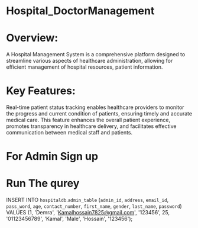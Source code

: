 # Hospital_DoctorManagement
# Overview: 
A Hospital Management System is a comprehensive platform designed to streamline various aspects of healthcare administration, allowing for efficient management of hospital resources, patient information.
# Key Features: 
Real-time patient status tracking enables healthcare providers to monitor the progress and current condition of patients, ensuring timely and accurate medical care. This feature enhances the overall patient experience, promotes transparency in healthcare delivery, and facilitates effective communication between medical staff and patients.

# For Admin Sign up
# Run The qurey 
  INSERT INTO `hospitaldb`.`admin_table` (`admin_id`, `address`, `email_id`, `pass_word`, `age`, `contact_number`, `first_name`, `gender`, `last_name`, `password`) VALUES (1, 'Demra', 'Kamalhossain7825@gmail.com', '123456', 25, '01123456789', 'Kamal', 'Male', 'Hossain', '123456');
